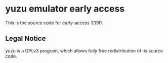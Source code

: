 yuzu emulator early access
=============

This is the source code for early-access 3390.

## Legal Notice

yuzu is a GPLv3 program, which allows fully free redistribution of its source code.